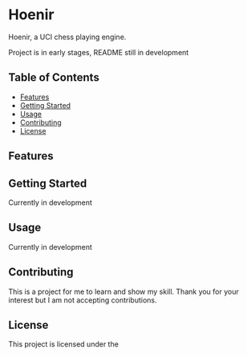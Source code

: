 # Hoenir
Hoenir, a UCI chess playing engine.

Project is in early stages, README still in development


## Table of Contents

- [Features](#features)
- [Getting Started](#getting-started)
- [Usage](#usage)
- [Contributing](#contributing)
- [License](#license)

## Features


## Getting Started

Currently in development

## Usage

Currently in development

## Contributing

This is a project for me to learn and show my skill. Thank you for your interest but I am not accepting contributions.

## License

This project is licensed under the

